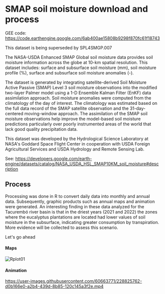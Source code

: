# SMAP soil moisture download and process

GEE code: https://code.earthengine.google.com/6ab400ae15808b9298f870fc61f18743

This dataset is being superseded by SPL4SMGP.007

The NASA-USDA Enhanced SMAP Global soil moisture data provides soil moisture information across the globe at 10-km spatial resolution. This dataset includes: surface and subsurface soil moisture (mm), soil moisture profile (%), surface and subsurface soil moisture anomalies (-).

The dataset is generated by integrating satellite-derived Soil Moisture Active Passive (SMAP) Level 3 soil moisture observations into the modified two-layer Palmer model using a 1-D Ensemble Kalman Filter (EnKF) data assimilation approach. Soil moisture anomalies were computed from the climatology of the day of interest. The climatology was estimated based on the full data record of the SMAP satellite observation and the 31-day-centered moving-window approach. The assimilation of the SMAP soil moisture observations help improve the model-based soil moisture predictions particularly over poorly instrumented areas of the world that lack good quality precipitation data.

This dataset was developed by the Hydrological Science Laboratory at NASA's Goddard Space Flight Center in cooperation with USDA Foreign Agricultural Services and USDA Hydrology and Remote Sensing Lab.

See: https://developers.google.com/earth-engine/datasets/catalog/NASA_USDA_HSL_SMAP10KM_soil_moisture#description

## Process

Processing was done in R to convert daily data into monthly and annual data. Subsequently, graphic products such as annual maps and animation were generated. An interesting finding in these data analyzed for the Tacurembó river basin is that in the driest years (2021 and 2022) the zones where the eucalyptus plantations are located had lower values of soil moisture in the subsurface, indicating greater consumption by transpiration. More evidence will be collected to assess this scenario.

Let's go ahead

#### Maps

![Rplot01](https://user-images.githubusercontent.com/60663771/228826172-647f45ee-f9fd-4593-a9fa-86d58a658ba6.jpeg)

#### Animation

https://user-images.githubusercontent.com/60663771/228825762-d0b166e0-a2b4-439d-8b85-120c145a3f2e.mp4

